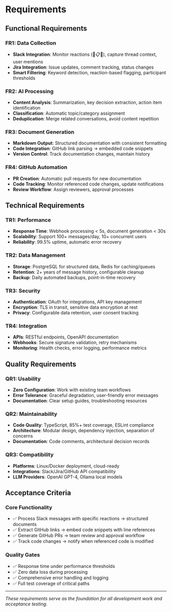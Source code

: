 # Requirements

## Functional Requirements

### FR1: Data Collection
- **Slack Integration**: Monitor reactions (📝📋🔖), capture thread context, user mentions
- **Jira Integration**: Issue updates, comment tracking, status changes  
- **Smart Filtering**: Keyword detection, reaction-based flagging, participant thresholds

### FR2: AI Processing  
- **Content Analysis**: Summarization, key decision extraction, action item identification
- **Classification**: Automatic topic/category assignment
- **Deduplication**: Merge related conversations, avoid content repetition

### FR3: Document Generation
- **Markdown Output**: Structured documentation with consistent formatting
- **Code Integration**: GitHub link parsing → embedded code snippets
- **Version Control**: Track documentation changes, maintain history

### FR4: GitHub Automation
- **PR Creation**: Automatic pull requests for new documentation
- **Code Tracking**: Monitor referenced code changes, update notifications
- **Review Workflow**: Assign reviewers, approval processes

## Technical Requirements

### TR1: Performance
- **Response Time**: Webhook processing < 5s, document generation < 30s
- **Scalability**: Support 100+ messages/day, 10+ concurrent users
- **Reliability**: 99.5% uptime, automatic error recovery

### TR2: Data Management
- **Storage**: PostgreSQL for structured data, Redis for caching/queues
- **Retention**: 2+ years of message history, configurable cleanup
- **Backup**: Daily automated backups, point-in-time recovery

### TR3: Security
- **Authentication**: OAuth for integrations, API key management
- **Encryption**: TLS in transit, sensitive data encryption at rest
- **Privacy**: Configurable data retention, user consent tracking

### TR4: Integration
- **APIs**: RESTful endpoints, OpenAPI documentation
- **Webhooks**: Secure signature validation, retry mechanisms  
- **Monitoring**: Health checks, error logging, performance metrics

## Quality Requirements

### QR1: Usability
- **Zero Configuration**: Work with existing team workflows
- **Error Tolerance**: Graceful degradation, user-friendly error messages
- **Documentation**: Clear setup guides, troubleshooting resources

### QR2: Maintainability  
- **Code Quality**: TypeScript, 85%+ test coverage, ESLint compliance
- **Architecture**: Modular design, dependency injection, separation of concerns
- **Documentation**: Code comments, architectural decision records

### QR3: Compatibility
- **Platforms**: Linux/Docker deployment, cloud-ready
- **Integrations**: Slack/Jira/GitHub API compatibility
- **LLM Providers**: OpenAI GPT-4, Ollama local models

## Acceptance Criteria

### Core Functionality
- ✅ Process Slack messages with specific reactions → structured documents
- ✅ Extract GitHub links → embed code snippets with line references  
- ✅ Generate GitHub PRs → team review and approval workflow
- ✅ Track code changes → notify when referenced code is modified

### Quality Gates
- ✅ Response time under performance thresholds
- ✅ Zero data loss during processing
- ✅ Comprehensive error handling and logging
- ✅ Full test coverage of critical paths

---

*These requirements serve as the foundation for all development work and acceptance testing.* 